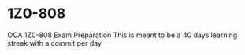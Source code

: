 # 1Z0-808
OCA 1Z0-808 Exam Preparation
This is meant to be a 40 days learning streak with a commit per day
